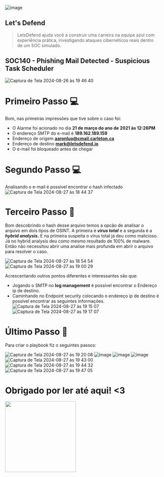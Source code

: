 ![image](https://github.com/user-attachments/assets/e1af8764-a40b-417f-b4e9-b523d8d0898b)

## Let's Defend
>LetsDefend ajuda você a construir uma carreira na equipe azul com experiência prática, investigando ataques cibernéticos reais dentro de um SOC simulado.

## SOC140 - Phishing Mail Detected - Suspicious Task Scheduler

![Captura de Tela 2024-08-26 às 19 46 40](https://github.com/user-attachments/assets/70c6c77a-70f4-45af-b36b-0b2905df350c)

# Primeiro Passo 💻
Bom, nas primeiras impressões que tive sobre o caso foi:

- O Alarme foi acionado no dia **21 de março do ano de 2021 às 12:26PM**
- O endereço SMTP do e-mail é **189.162.189.159**
- Endereço de origem **aaronluo@cmail.carleton.ca**
- Endereço de destino **mark@letsdefend.io**
- O e-mail foi bloqueado antes de chegar

# Segundo Passo 💻
Analisando o e-mail é possível encontrar o hash infectado
![Captura de Tela 2024-08-27 às 18 44 37](https://github.com/user-attachments/assets/3f5fdcb1-2383-4eb8-9cb8-3ece4f4951fb)


# Terceiro Passo 🔎
Bom descobrindo o hash desse arquivo temos a opcão de analisar o arquivo em dois tipos de OSINT. A primeira é ***virus total*** e a segunda é a ***hybrid analysis.***
E na primeira suspeita o vírus total já deu como malicioso. Já no hybrid analysis deu como mesmo resultado de 100% de malware. Então não necessitou abrir uma analise mais profunda em abrir o arquivo para resolver o caso.

![Captura de Tela 2024-08-27 às 18 54 54](https://github.com/user-attachments/assets/68bc1de1-c660-4001-bd0c-707ce5ffae03)
![Captura de Tela 2024-08-27 às 19 00 29](https://github.com/user-attachments/assets/4963b7a3-7106-4d7b-8f69-5555dc25d50f)

Acrescentando outros pontos diferentes e interessantes são que:

- Jogando o SMTP no **log management** é possível encontrar o Endereço ip de destino.
- Caminhando no Endpoint security colocando o endereço ip de destino é possível encontrar as seguintes informações.
![Captura de Tela 2024-08-27 às 19 15 07](https://github.com/user-attachments/assets/56e2f48e-f741-40a7-8aad-005e6dc3c0a4)
![Captura de Tela 2024-08-27 às 19 17 07](https://github.com/user-attachments/assets/10dc701c-d78e-4d9f-baa7-efd17ce915ec)

# Último Passo 🚩
Para criar o playbook fiz o seguintes passos:

![Captura de Tela 2024-08-27 às 19 20 08](https://github.com/user-attachments/assets/941334c1-8d0a-4525-a5d5-06f6534f70c3)
![image](https://github.com/user-attachments/assets/87716569-8114-4c3c-99a2-c0b78aad8375)
![image](https://github.com/user-attachments/assets/4646d6ce-a6b2-4e7d-b4ef-80712a038678)
![image](https://github.com/user-attachments/assets/428f9db4-0a9a-42b0-966f-a8cff7f014ae)
![Captura de Tela 2024-08-27 às 19 43 00](https://github.com/user-attachments/assets/cc5faec7-7a69-41a9-af74-17f02d3c80ad)
![Captura de Tela 2024-08-27 às 19 44 32](https://github.com/user-attachments/assets/d1608155-dd26-4aa0-aac7-17b561194062)
![Captura de Tela 2024-08-27 às 19 47 05](https://github.com/user-attachments/assets/88dd846f-c0f3-40f6-bafd-003c2a2342e0)


# Obrigado por ler até aqui! <3
<img src="https://media.tenor.com/qVKlQMB2DpsAAAAM/hacker-hacking.gif" width="230"></h2>













